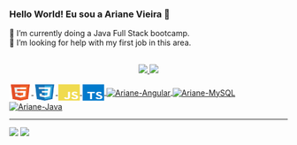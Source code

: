 ### Hello World! Eu sou a Ariane Vieira 👋

🌱 I’m currently doing a Java Full Stack bootcamp.<br>
🤔 I’m looking for help with my first job in this area.<br><br>


<div align="center" dir="auto">
  <a href="https://github.com/amprvieira">
  <img height="150em" src="https://github-readme-stats.vercel.app/api?username=amprvieira&show_icons=true&theme=dark&include_all_commits=true&count_private=true">
   <img height="150em" src="https://github-readme-stats.vercel.app/api/top-langs/?username=amprvieira&layout=compact&langs_count=7&theme=dracula"/>
</div>
<div style="display: inline_block"><br>
  <img align="center" alt="Ariane-HTML" height="30" width="40" src="https://raw.githubusercontent.com/devicons/devicon/master/icons/html5/html5-original.svg">
  <img align="center" alt="Ariane-CSS" height="30" width="40" src="https://raw.githubusercontent.com/devicons/devicon/master/icons/css3/css3-original.svg">
  <img align="center" alt="Ariane-Js" height="30" width="40" src="https://raw.githubusercontent.com/devicons/devicon/master/icons/javascript/javascript-plain.svg">
  <img align="center" alt="Ariane-Ts" height="30" width="40" src="https://raw.githubusercontent.com/devicons/devicon/master/icons/typescript/typescript-plain.svg">
  <img align="center" alt="Ariane-Angular" height="30" width="40" src="https://cdn.jsdelivr.net/gh/devicons/devicon/icons/angularjs/angularjs-original.svg">
  <img align="center" alt="Ariane-MySQL" height="70" width="70" src="https://cdn.jsdelivr.net/gh/devicons/devicon/icons/mysql/mysql-plain-wordmark.svg" />
  <img align="center" alt="Ariane-Java" height="40" width="50" src="https://cdn.jsdelivr.net/gh/devicons/devicon/icons/java/java-original.svg" /> 
</div>
<hr>
<a href="https://www.linkedin.com/in/ariane-vieira-90717b67/" target="_blank"><img src="https://img.shields.io/badge/-LinkedIn-%230077B5?style=for-the-badge&logo=linkedin&logoColor=white" target="_blank"></a> 
<a href = "mailto:amprvieira@gmail.com"><img src="https://img.shields.io/badge/Gmail-D14836?style=for-the-badge&logo=gmail&logoColor=white" target="_blank"></a>
